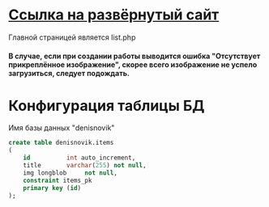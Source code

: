 # [Ссылка на развёрнутый сайт](http://1082601-co73864.tmweb.ru/list.php)


Главной страницей является list.php

#### В случае, если при создании работы выводится ошибка "Отсутствует прикреплённое изображение", скорее всего изображение не успело загрузиться, следует подождать. 

# Конфигурация таблицы БД
Имя базы данных "denisnovik"
```sql
create table denisnovik.items
(
    id          int auto_increment,
    title       varchar(255) not null,
    img longblob     not null,
    constraint items_pk
    primary key (id)
);
```